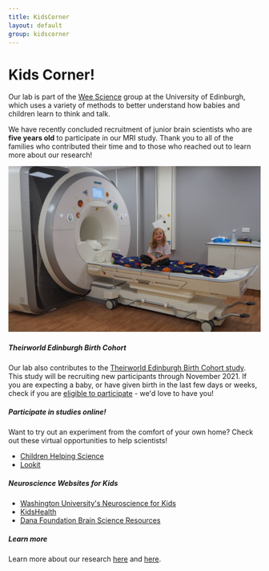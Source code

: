 ```yaml
---
title: KidsCorner
layout: default
group: kidscorner
---
```


# Kids Corner!
Our lab is part of the [Wee Science](https://www.weescience.ppls.ed.ac.uk/) group at the University of Edinburgh, which uses a variety of methods to better understand how babies and children learn to think and talk.

We have recently concluded recruitment of junior brain scientists who are **five years old** to participate in our MRI study. Thank you to all of the families who contributed their time and to those who reached out to learn more about our research!

<div class="col-md-7 order-md-1">
</div>
<div class="container px-2 max-width: 100%">
<img class="img-fluid mx-auto d-block" src="/static/img/Child_SittingOnBed_cropped.png" alt="Child_SittingOnBed_cropped">
</div>


##### Theirworld Edinburgh Birth Cohort
Our lab also contributes to the [Theirworld Edinburgh Birth Cohort study](http://www.tebc.ed.ac.uk/). 
This study will be recruiting new participants through November 2021. If you are expecting a baby, or have given birth in the last few days or weeks, check if you are [eligible to participate](http://www.tebc.ed.ac.uk/for-families/join-the-study/eligibility/) - we'd love to have you!


##### Participate in studies online!
Want to try out an experiment from the comfort of your own home? Check out these virtual opportunities to help scientists!
  * [Children Helping Science](https://childrenhelpingscience.com/age-groups)
  * [Lookit](https://lookit.mit.edu/studies/)
  
  
##### Neuroscience Websites for Kids
  * [Washington University's Neuroscience for Kids](http://faculty.washington.edu/chudler/neurok.html)
  * [KidsHealth](https://kidshealth.org/en/kids/brain.html)
  * [Dana Foundation Brain Science Resources](https://www.dana.org/share-science/resources-for-educator)
  
  
##### Learn more
Learn more about our research [here](https://www.pnas.org/content/113/8/1960.full) and [here](https://www.psychologicalscience.org/observer/i-feel-your-pain-the-neuroscience-of-empathy).
